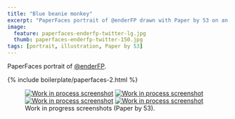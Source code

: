 ```yaml
---
title: "Blue beanie monkey"
excerpt: "PaperFaces portrait of @enderFP drawn with Paper by 53 on an iPad."
image: 
  feature: paperfaces-enderfp-twitter-lg.jpg
  thumb: paperfaces-enderfp-twitter-150.jpg
tags: [portrait, illustration, Paper by 53]
---
```


PaperFaces portrait of <a href="http://twitter.com/enderFP">@enderFP</a>.

{% include boilerplate/paperfaces-2.html %}

<figure class="half">
	<a href="{{ site.url }}/assets/images/paperfaces-enderfp-process-1-lg.jpg"><img src="{{ site.url }}/assets/images/paperfaces-enderfp-process-1-600.jpg" alt="Work in process screenshot"></a>
	<a href="{{ site.url }}/assets/images/paperfaces-enderfp-process-2-lg.jpg"><img src="{{ site.url }}/assets/images/paperfaces-enderfp-process-2-600.jpg" alt="Work in process screenshot"></a>
	<a href="{{ site.url }}/assets/images/paperfaces-enderfp-process-3-lg.jpg"><img src="{{ site.url }}/assets/images/paperfaces-enderfp-process-3-600.jpg" alt="Work in process screenshot"></a>
	<a href="{{ site.url }}/assets/images/paperfaces-enderfp-process-4-lg.jpg"><img src="{{ site.url }}/assets/images/paperfaces-enderfp-process-4-600.jpg" alt="Work in process screenshot"></a>
	<figcaption>Work in progress screenshots (Paper by 53).</figcaption>
</figure>